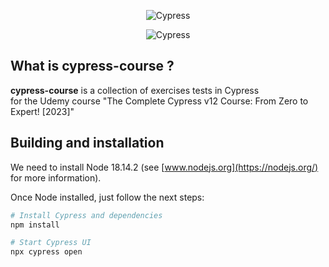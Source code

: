 <p align="center">
  <img alt="Cypress" style="max-width: 50%" src="https://i.imgur.com/mxWKasN.png">
</p>

<p align="center">
  <img alt="Cypress" style="max-width: 50%" src="https://i.imgur.com/INWGR4q.png">
</p>

## What is cypress-course ?

<b>cypress-course</b> is a collection of exercises tests in Cypress  
for the Udemy course "The Complete Cypress v12 Course: From Zero to 
Expert! [2023]"

## Building and installation

We need to install Node 18.14.2 (see [www.nodejs.org](https://nodejs.org/) for more information).

Once Node installed, just follow the next steps:

```sh
# Install Cypress and dependencies
npm install

# Start Cypress UI
npx cypress open
```
